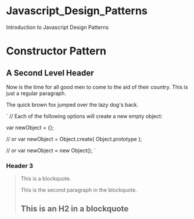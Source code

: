 # Javascript_Design_Patterns
Introduction to Javascript Design Patterns

Constructor Pattern
====================

A Second Level Header
---------------------

Now is the time for all good men to come to
the aid of their country. This is just a
regular paragraph.

The quick brown fox jumped over the lazy
dog's back.

`
// Each of the following options will create a new empty object:
 
var newObject = {};
 
// or
var newObject = Object.create( Object.prototype );
 
// or
var newObject = new Object();
`

### Header 3

> This is a blockquote.
> 
> This is the second paragraph in the blockquote.
>
> ## This is an H2 in a blockquote
